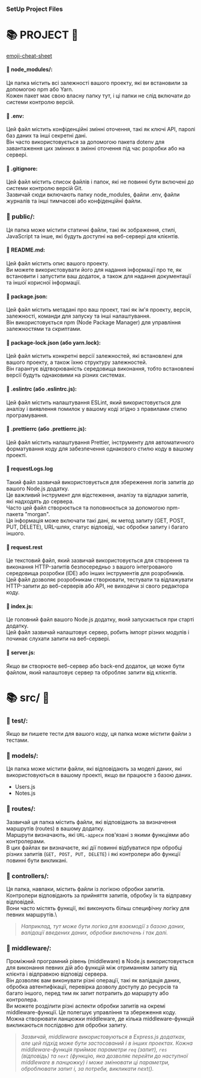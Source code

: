 ### SetUp Project Files

# 📚 PROJECT 📁

[emoji-cheat-sheet](https://github.com/ikatyang/emoji-cheat-sheet/blob/master/README.md)

#### 📁 node_modules/: 
Ця папка містить всі залежності вашого проекту, які ви встановили за допомогою npm або Yarn.\
Кожен пакет має свою власну папку тут, і ці папки не слід включати до системи контролю версій.

#### 📄 .env: 
Цей файл містить конфіденційні змінні оточення, такі як ключі API, паролі баз даних та інші секретні дані.\
Він часто використовується за допомогою пакета dotenv для завантаження цих змінних в змінні оточення під час розробки або на сервері.

#### 📄 .gitignore: 
Цей файл містить список файлів і папок, які не повинні бути включені до системи контролю версій Git.\
Зазвичай сюди включають папку node_modules, файли .env, файли журналів та інші тимчасові або конфіденційні файли.

### 📁 public/: 
Ця папка може містити статичні файли, такі як зображення, стилі, JavaScript та інше, які будуть доступні на веб-сервері для клієнтів.

#### 📄 README.md: 
Цей файл містить опис вашого проекту.\
Ви можете використовувати його для надання інформації про те, як встановити і запустити ваш додаток, а також для надання документації та іншої корисної інформації.

#### 📄 package.json: 
Цей файл містить метадані про ваш проект, такі як ім'я проекту, версія, залежності, команди для запуску та інші налаштування.\
Він використовується npm (Node Package Manager) для управління залежностями та скриптами.

#### 📄 package-lock.json (або yarn.lock): 
Цей файл містить конкретні версії залежностей, які встановлені для вашого проекту, а також їхню структуру залежностей.\
Він гарантує відтворюваність середовища виконання, тобто встановлені версії будуть однаковими на різних системах.

#### 📄 .eslintrc (або .eslintrc.js): 
Цей файл містить налаштування ESLint, який використовується для аналізу і виявлення помилок у вашому коді згідно з правилами стилю програмування.

#### 📄 .prettierrc (або .prettierrc.js): 
Цей файл містить налаштування Prettier, інструменту для автоматичного форматування коду для забезпечення однакового стилю коду в вашому проекті.

#### 📄 requestLogs.log
Такий файл зазвичай використовується для збереження логів запитів до вашого Node.js додатку.\
Це важливий інструмент для відстеження, аналізу та відладки запитів, які надходять до сервера.\
Часто цей файл створюється та поповнюється за допомогою npm-пакета "morgan".\
Ця інформація може включати такі дані, як метод запиту (GET, POST, PUT, DELETE), URL-шлях, статус відповіді, час обробки запиту і багато іншого.

#### 📄 request.rest
Це текстовий файл, який зазвичай використовується для створення та виконання HTTP-запитів безпосередньо з вашого інтегрованого середовища розробки (IDE) або інших інструментів для розробників.\
Цей файл дозволяє розробникам створювати, тестувати та відлажувати HTTP-запити до веб-серверів або API, не виходячи зі свого редактора коду.






#### 📄 index.js: 
Це головний файл вашого Node.js додатку, який запускається при старті додатку.\
Цей файл зазвичай налаштовує сервер, робить імпорт різних модулів і починає слухати запити на веб-сервері.

#### 📄 server.js: 
Якщо ви створюєте веб-сервер або back-end додаток, це може бути файлом, який налаштовує сервер та обробляє запити від клієнтів.


# 📚 src/ 📁

### 📁 test/: 
Якщо ви пишете тести для вашого коду, ця папка може містити файли з тестами.

### 📁 models/: 
Ця папка може містити файли, які відповідають за моделі даних, які використовуються в вашому проекті, якщо ви працюєте з базою даних.

* Users.js
* Notes.js

### 📁 routes/: 
Зазвичай ця папка містить файли, які відповідають за визначення маршрутів (routes) в вашому додатку.\
Маршрути визначають, які `URL-адреси` пов'язані з якими функціями або контролерами.\
В цих файлах ви визначаєте, які дії повинні відбуватися при обробці різних запитів (`GET, POST, PUT, DELETE`) і які контролери або функції повинні бути викликані.

### 📁 controllers/:
Ця папка, навпаки, містить файли із логікою обробки запитів.\
Контролери відповідають за прийняття запитів, обробку їх та відправку відповідей.\
Вони часто містять функції, які виконують більш специфічну логіку для певних маршрутів.\
> _Наприклад, тут може бути логіка для взаємодії з базою даних, валідації введених даних, обробки виключень і так далі._

### 📁 middleware/:
Проміжний програмний рівень (middleware) в Node.js використовується для виконання певних дій або функцій між отриманням запиту від клієнта і відправкою відповіді сервера.\
Він дозволяє вам виконувати різні операції, такі як валідація даних, обробка автентифікації, перевірка дозволу доступу до ресурсів та багато іншого, перед тим як запит потрапить до маршруту або контролера.\
Ви можете розділити різні аспекти обробки запитів на окремі middleware-функції. Це полегшує управління та збереження коду.\
Можна створювати ланцюжки middleware, де кілька middleware-функцій викликаються послідовно для обробки запиту. 

> _Зазвичай, middleware використовуються в Express.js додатках, але цей підхід може бути застосований і в інших проектах. Кожна middleware-функція приймає параметри `req` (запит), `res` (відповідь) та `next` (функцію, яка дозволяє перейти до наступної middleware в ланцюжку) і може змінювати ці параметри, оброблювати запит і, за потреби, викликати next()._






